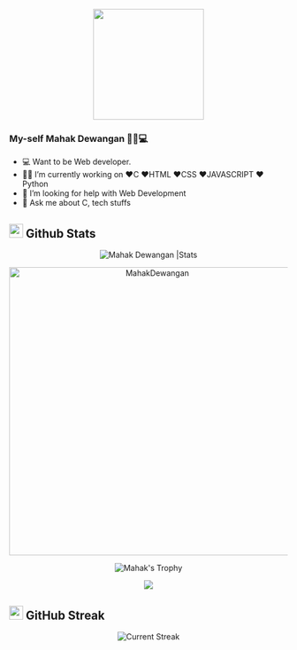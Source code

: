 
<p align="center">

  <img src="https://image.myanimelist.net/ui/0YNGMBN7CXMEk-P9BspU4WlXmBe_SGHSnNvwDnnlOFXgoK141ZQMZGqHOwW4COUaA-H7pn7b82XhWJ6H9RN-JR2r3Ga0y_Dm6qoNuOy4HQ_5pyojYSBxN_X8qJc9uVFAVlTXjzR6-iPXyJGc-YQoGztwdaIpDG-mFRbYMwZlW_Q" height="200" />
</p>

### My-self Mahak Dewangan 👩‍💻💻

- 💻 Want to be Web developer.
- 👩🏻‍  I’m currently working on ❤️C ❤️HTML ❤️CSS ❤️JAVASCRIPT ❤️Python
- 🤔 I’m looking for help with Web Development
- 💬 Ask me about C, tech stuffs

## <img src="https://th.bing.com/th/id/R.011db7f1e14cdcefd5ed8b056f70d038?rik=NHHx7PD%2bLTi5YA&riu=http%3a%2f%2fui.trinine.net%2fwp%2fwp-content%2fuploads%2f2016%2f06%2f20160602_GraphAnimeIcon.gif&ehk=TXXGvgTPI6i%2f5xQe%2fW3mnT36hQPfIBwZcQsaKAlJWhs%3d&risl=&pid=ImgRaw&r=0" width="25"> <b>Github Stats</b>

 <div align="center">
<img src="https://github-readme-stats.vercel.app/api?username=MahakDewangan&count_private=true&show_icons=true&theme=highcontrast&include_all_commits=true" alt="Mahak Dewangan |Stats" />
   
   <a href="https://github.com/Deepshikhayadav"><img src="https://github-profile-summary-cards.vercel.app/api/cards/profile-details?username=MahakDewangan&theme=dracula&hide_border=true"  width="520" alt="MahakDewangan"/></a>
  
![Mahak's Trophy](https://github-profile-trophy.vercel.app/?username=MahakDewangan&theme=dracula&column=4&no-frame=true)

  <img src="https://github-readme-stats.vercel.app/api/top-langs/?username=MahakDewangan&theme=dracula)](https://github.com/MahakDewangan/github-readme-stats"/>
 
  </div>

## <img src="https://media.giphy.com/media/Mp5uJLEE9Ompq/giphy.gif" width="25"> <b>GitHub Streak</b>

<p align="center"> <img alt="Current Streak" src="https://github-readme-streak-stats.herokuapp.com/?user=MahakDewangan&theme=dark" /> </p>
